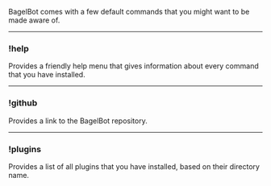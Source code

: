 BagelBot comes with a few default commands that you might want to be made aware of.
***
### !help
Provides a friendly help menu that gives information about every command that you have installed.
***
### !github
Provides a link to the BagelBot repository.
***
### !plugins
Provides a list of all plugins that you have installed, based on their directory name.